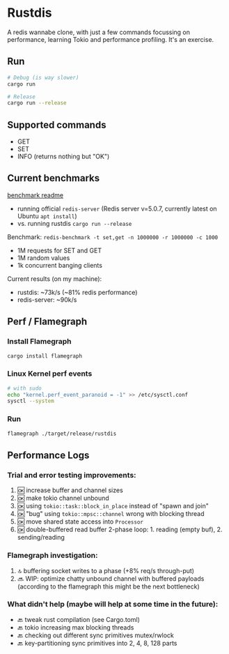 # Rustdis

A redis wannabe clone, with just a few commands focussing on performance, learning Tokio and performance profiling. It's an exercise.

## Run

```bash
# Debug (is way slower)
cargo run

# Release
cargo run --release
```

## Supported commands

- GET
- SET
- INFO (returns nothing but "OK")

## Current benchmarks

[benchmark readme](./benchmark/README.md)

- running official `redis-server` (Redis server v=5.0.7, currently latest on Ubuntu `apt install`)
- vs. running rustdis `cargo run --release`

Benchmark: `redis-benchmark -t set,get -n 1000000 -r 1000000 -c 1000`

- 1M requests for SET and GET
- 1M random values
- 1k concurrent banging clients

Current results (on my machine):

- rustdis: ~73k/s (~81% redis performance)
- redis-server: ~90k/s

## Perf / Flamegraph

### Install Flamegraph

```bash
cargo install flamegraph
```

### Linux Kernel perf events

```bash
# with sudo
echo "kernel.perf_event_paranoid = -1" >> /etc/sysctl.conf
sysctl --system
```

### Run

```bash
flamegraph ./target/release/rustdis
```

## Performance Logs

### Trial and error testing improvements:

1. 🆗 increase buffer and channel sizes
1. 🆗 make tokio channel unbound
1. 🆗 using `tokio::task::block_in_place` instead of "spawn and join"
1. 🆗 "bug" using `tokio::mpsc::channel` wrong with blocking thread
1. 🆗 move shared state access into `Processor`
1. 🆗 double-buffered read buffer 2-phase loop: 1. reading (empty buf), 2. sending/reading

### Flamegraph investigation:

1. 🔝 buffering socket writes to a phase (+8% req/s through-put)
1. 🔜 WIP: optimize chatty unbound channel with buffered payloads (according to the flamegraph this might be the next bottleneck)

### What didn't help (maybe will help at some time in the future):

- 🔙 tweak rust compilation (see Cargo.toml)
- 🔙 tokio increasing max blocking threads
- 🔙 checking out different sync primitives mutex/rwlock
- 🔙 key-partitioning sync primitives into 2, 4, 8, 128 parts

